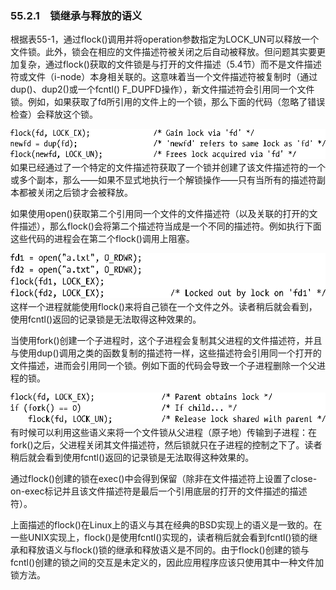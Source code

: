 ### 55.2.1　锁继承与释放的语义

根据表55-1，通过flock()调用并将operation参数指定为LOCK_UN可以释放一个文件锁。此外，锁会在相应的文件描述符被关闭之后自动被释放。但问题其实要更加复杂，通过flock()获取的文件锁是与打开的文件描述（5.4节）而不是文件描述符或文件（i-node）本身相关联的。这意味着当一个文件描述符被复制时（通过dup()、dup2()或一个fcntl() F_DUPFD操作），新文件描述符会引用同一个文件锁。例如，如果获取了fd所引用的文件上的一个锁，那么下面的代码（忽略了错误检查）会释放这个锁。



![1400.png](../images/1400.png)
如果已经通过了一个特定的文件描述符获取了一个锁并创建了该文件描述符的一个或多个副本，那么——如果不显式地执行一个解锁操作——只有当所有的描述符副本都被关闭之后锁才会被释放。

如果使用open()获取第二个引用同一个文件的文件描述符（以及关联的打开的文件描述），那么flock()会将第二个描述符当成是一个不同的描述符。例如执行下面这些代码的进程会在第二个flock()调用上阻塞。



![1401.png](../images/1401.png)
这样一个进程就能使用flock()来将自己锁在一个文件之外。读者稍后就会看到，使用fcntl()返回的记录锁是无法取得这种效果的。

当使用fork()创建一个子进程时，这个子进程会复制其父进程的文件描述符，并且与使用dup()调用之类的函数复制的描述符一样，这些描述符会引用同一个打开的文件描述，进而会引用同一个锁。例如下面的代码会导致一个子进程删除一个父进程的锁。



![1402.png](../images/1402.png)
有时候可以利用这些语义来将一个文件锁从父进程（原子地）传输到子进程：在fork()之后，父进程关闭其文件描述符，然后锁就只在子进程的控制之下了。读者稍后就会看到使用fcntl()返回的记录锁是无法取得这种效果的。

通过flock()创建的锁在exec()中会得到保留（除非在文件描述符上设置了close-on-exec标记并且该文件描述符是最后一个引用底层的打开的文件描述的描述符）。

上面描述的flock()在Linux上的语义与其在经典的BSD实现上的语义是一致的。在一些UNIX实现上，flock()是使用fcntl()实现的，读者稍后就会看到fcntl()锁的继承和释放语义与flock()锁的继承和释放语义是不同的。由于flock()创建的锁与fcntl()创建的锁之间的交互是未定义的，因此应用程序应该只使用其中一种文件加锁方法。

